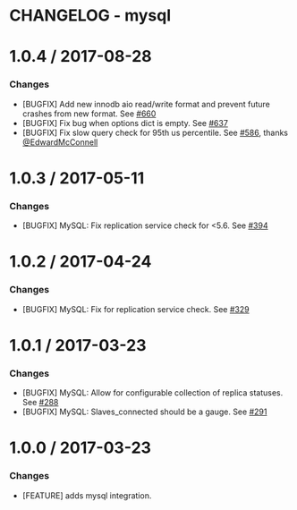 # CHANGELOG - mysql

1.0.4 / 2017-08-28
==================

### Changes

* [BUGFIX] Add new innodb aio read/write format and prevent future crashes from new format. See [#660][]
* [BUGFIX] Fix bug when options dict is empty. See [#637][]
* [BUGFIX] Fix slow query check for 95th us percentile. See [#586][], thanks [@EdwardMcConnell][]

1.0.3 / 2017-05-11
==================

### Changes

* [BUGFIX] MySQL: Fix replication service check for <5.6. See [#394][]


1.0.2 / 2017-04-24
==================

### Changes

* [BUGFIX] MySQL: Fix for replication service check. See [#329][]


1.0.1 / 2017-03-23
==================

### Changes

* [BUGFIX] MySQL: Allow for configurable collection of replica statuses. See [#288][]
* [BUGFIX] MySQL: Slaves_connected should be a gauge. See [#291][]


1.0.0 / 2017-03-23
==================

### Changes

* [FEATURE] adds mysql integration.

<!--- The following link definition list is generated by PimpMyChangelog --->
[#288]: https://github.com/DataDog/integrations-core/issues/288
[#291]: https://github.com/DataDog/integrations-core/issues/291
[#329]: https://github.com/DataDog/integrations-core/issues/329
[#394]: https://github.com/DataDog/integrations-core/issues/394
[#586]: https://github.com/DataDog/integrations-core/issues/586
[#637]: https://github.com/DataDog/integrations-core/issues/637
[#660]: https://github.com/DataDog/integrations-core/issues/660
[@EdwardMcConnell]: https://github.com/EdwardMcConnell
